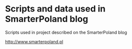 Scripts and data used in SmarterPoland blog
===========================================

Scripts used in project described on the SmarterPoland blog

http://www.smarterpoland.pl
